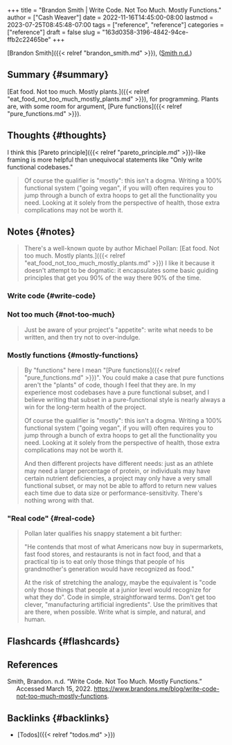 +++
title = "Brandon Smith | Write Code. Not Too Much. Mostly Functions."
author = ["Cash Weaver"]
date = 2022-11-16T14:45:00-08:00
lastmod = 2023-07-25T08:45:48-07:00
tags = ["reference", "reference"]
categories = ["reference"]
draft = false
slug = "163d0358-3196-4842-94ce-ffb2c22465be"
+++

[Brandon Smith]({{< relref "brandon_smith.md" >}}), (<a href="#citeproc_bib_item_1">Smith n.d.</a>)


## Summary {#summary}

[Eat food. Not too much. Mostly plants.]({{< relref "eat_food_not_too_much_mostly_plants.md" >}}), for programming. Plants are, with some room for argument, [Pure functions]({{< relref "pure_functions.md" >}}).


## Thoughts {#thoughts}

I think this [Pareto principle]({{< relref "pareto_principle.md" >}})-like framing is more helpful than unequivocal statements like "Only write functional codebases."

> Of course the qualifier is "mostly": this isn't a dogma. Writing a 100% functional system ("going vegan", if you will) often requires you to jump through a bunch of extra hoops to get all the functionality you need. Looking at it solely from the perspective of health, those extra complications may not be worth it.


## Notes {#notes}

> There's a well-known quote by author Michael Pollan: [Eat food. Not too much. Mostly plants.]({{< relref "eat_food_not_too_much_mostly_plants.md" >}}) I like it because it doesn't attempt to be dogmatic: it encapsulates some basic guiding principles that get you 90% of the way there 90% of the time.


### Write code {#write-code}


### Not too much {#not-too-much}

> Just be aware of your project's "appetite": write what needs to be written, and then try not to over-indulge.


### Mostly functions {#mostly-functions}

> By "functions" here I mean "[Pure functions]({{< relref "pure_functions.md" >}})". You could make a case that pure functions aren't the "plants" of code, though I feel that they are. In my experience most codebases have a pure functional subset, and I believe writing that subset in a pure-functional style is nearly always a win for the long-term health of the project.
>
> Of course the qualifier is "mostly": this isn't a dogma. Writing a 100% functional system ("going vegan", if you will) often requires you to jump through a bunch of extra hoops to get all the functionality you need. Looking at it solely from the perspective of health, those extra complications may not be worth it.
>
> And then different projects have different needs: just as an athlete may need a larger percentage of protein, or individuals may have certain nutrient deficiencies, a project may only have a very small functional subset, or may not be able to afford to return new values each time due to data size or performance-sensitivity. There's nothing wrong with that.


### "Real code" {#real-code}

> Pollan later qualifies his snappy statement a bit further:
>
> "He contends that most of what Americans now buy in supermarkets, fast food stores, and restaurants is not in fact food, and that a practical tip is to eat only those things that people of his grandmother's generation would have recognized as food."
>
> At the risk of stretching the analogy, maybe the equivalent is "code only those things that people at a junior level would recognize for what they do". Code in simple, straightforward terms. Don't get too clever, "manufacturing artificial ingredients". Use the primitives that are there, when possible. Write what is simple, and natural, and human.


## Flashcards {#flashcards}

## References

<style>.csl-entry{text-indent: -1.5em; margin-left: 1.5em;}</style><div class="csl-bib-body">
  <div class="csl-entry"><a id="citeproc_bib_item_1"></a>Smith, Brandon. n.d. “Write Code. Not Too Much. Mostly Functions.” Accessed March 15, 2022. <a href="https://www.brandons.me/blog/write-code-not-too-much-mostly-functions">https://www.brandons.me/blog/write-code-not-too-much-mostly-functions</a>.</div>
</div>


## Backlinks {#backlinks}

-   [Todos]({{< relref "todos.md" >}})
